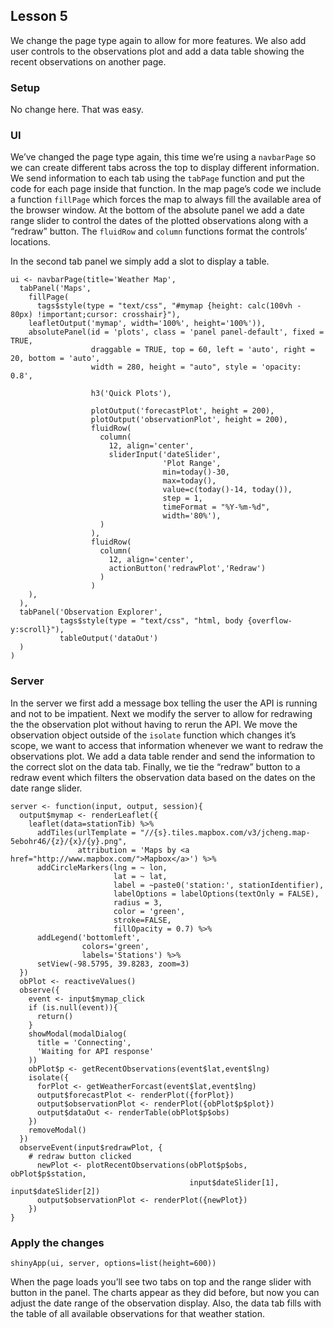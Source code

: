 Lesson 5
--------

We change the page type again to allow for more features. We also add
user controls to the observations plot and add a data table showing the
recent observations on another page.

### Setup

No change here. That was easy.

### UI

We’ve changed the page type again, this time we’re using a `navbarPage`
so we can create different tabs across the top to display different
information. We send information to each tab using the `tabPage`
function and put the code for each page inside that function. In the map
page’s code we include a function `fillPage` which forces the map to
always fill the available area of the browser window. At the bottom of
the absolute panel we add a date range slider to control the dates of
the plotted observations along with a “redraw” button. The `fluidRow`
and `column` functions format the controls’ locations.

In the second tab panel we simply add a slot to display a table.

    ui <- navbarPage(title='Weather Map',
      tabPanel('Maps',
        fillPage(
          tags$style(type = "text/css", "#mymap {height: calc(100vh - 80px) !important;cursor: crosshair}"),
        leafletOutput('mymap', width='100%', height='100%')),
        absolutePanel(id = 'plots', class = 'panel panel-default', fixed = TRUE,
                      draggable = TRUE, top = 60, left = 'auto', right = 20, bottom = 'auto',
                      width = 280, height = "auto", style = 'opacity: 0.8',
                      
                      h3('Quick Plots'),
                      
                      plotOutput('forecastPlot', height = 200),
                      plotOutput('observationPlot', height = 200),
                      fluidRow(
                        column(
                          12, align='center',
                          sliderInput('dateSlider',
                                      'Plot Range',
                                      min=today()-30,
                                      max=today(),
                                      value=c(today()-14, today()),
                                      step = 1,
                                      timeFormat = "%Y-%m-%d",
                                      width='80%'),
                        )
                      ),
                      fluidRow(
                        column(
                          12, align='center',
                          actionButton('redrawPlot','Redraw')
                        )
                      )
        ),
      ),
      tabPanel('Observation Explorer',
               tags$style(type = "text/css", "html, body {overflow-y:scroll}"),
               tableOutput('dataOut')
      )
    )

### Server

In the server we first add a message box telling the user the API is
running and not to be impatient. Next we modify the server to allow for
redrawing the the observation plot without having to rerun the API. We
move the observation object outside of the `isolate` function which
changes it’s scope, we want to access that information whenever we want
to redraw the observations plot. We add a data table render and send the
information to the correct slot on the data tab. Finally, we tie the
“redraw” button to a redraw event which filters the observation data
based on the dates on the date range slider.

    server <- function(input, output, session){
      output$mymap <- renderLeaflet({
        leaflet(data=stationTib) %>% 
          addTiles(urlTemplate = "//{s}.tiles.mapbox.com/v3/jcheng.map-5ebohr46/{z}/{x}/{y}.png",
                   attribution = 'Maps by <a href="http://www.mapbox.com/">Mapbox</a>') %>% 
          addCircleMarkers(lng = ~ lon,
                           lat = ~ lat,
                           label = ~paste0('station:', stationIdentifier),
                           labelOptions = labelOptions(textOnly = FALSE),
                           radius = 3,
                           color = 'green',
                           stroke=FALSE,
                           fillOpacity = 0.7) %>%
          addLegend('bottomleft',
                    colors='green',
                    labels='Stations') %>% 
          setView(-98.5795, 39.8283, zoom=3)
      })
      obPlot <- reactiveValues()
      observe({
        event <- input$mymap_click
        if (is.null(event)){
          return()
        }
        showModal(modalDialog(
          title = 'Connecting',
          'Waiting for API response'
        ))
        obPlot$p <- getRecentObservations(event$lat,event$lng)
        isolate({
          forPlot <- getWeatherForcast(event$lat,event$lng)
          output$forecastPlot <- renderPlot({forPlot})
          output$observationPlot <- renderPlot({obPlot$p$plot})
          output$dataOut <- renderTable(obPlot$p$obs)
        })
        removeModal()
      })
      observeEvent(input$redrawPlot, {
        # redraw button clicked
          newPlot <- plotRecentObservations(obPlot$p$obs, obPlot$p$station,
                                            input$dateSlider[1], input$dateSlider[2])
          output$observationPlot <- renderPlot({newPlot})
        })
    }

### Apply the changes

    shinyApp(ui, server, options=list(height=600))

When the page loads you’ll see two tabs on top and the range slider with
button in the panel. The charts appear as they did before, but now you
can adjust the date range of the observation display. Also, the data tab
fills with the table of all available observations for that weather
station.
